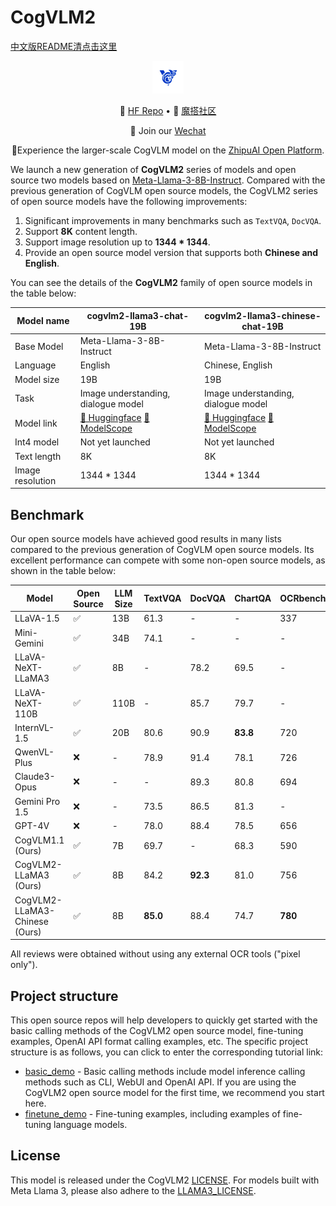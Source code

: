 # CogVLM2

[中文版README清点击这里](./README_zh.md)

<div align="center">
<img src=resources/logo.svg width="10%"/>
</div>
<p align="center">
🤗 <a href="https://huggingface.co/THUDM/CogVLM2" target="_blank">HF Repo</a> • 🤖 <a href="https://modelscope.cn/models/ZhipuAI/CogVLM2" target="_blank">魔搭社区</a>
</p>
<p align="center">
    👋 Join our <a href="resources/WECHAT.md" target="_blank">Wechat</a>
</p>
<p align="center">
📍Experience the larger-scale CogVLM model on the <a href="https://open.bigmodel.cn/dev/api#super-humanoid">ZhipuAI Open Platform</a>.
</p>

We launch a new generation of **CogVLM2** series of models and open source two models based on [Meta-Llama-3-8B-Instruct](https://huggingface.co/meta-llama/Meta-Llama-3-8B-Instruct). Compared with the previous generation of CogVLM open source models, the CogVLM2 series of open source models have the following improvements:

1. Significant improvements in many benchmarks such as `TextVQA`, `DocVQA`.
2. Support **8K** content length.
3. Support image resolution up to **1344 * 1344**.
4. Provide an open source model version that supports both **Chinese and English**.

You can see the details of the **CogVLM2** family of open source models in the table below:

| Model name       | cogvlm2-llama3-chat-19B             | cogvlm2-llama3-chinese-chat-19B     |
|------------------|-------------------------------------|-------------------------------------|
| Base Model       | Meta-Llama-3-8B-Instruct            | Meta-Llama-3-8B-Instruct            |
| Language         | English                             | Chinese, English                    |
| Model size       | 19B                                 | 19B                                 |
| Task             | Image understanding, dialogue model | Image understanding, dialogue model |
| Model link       | [🤗 Huggingface]() [🤖ModelScope]() | [🤗 Huggingface]() [🤖ModelScope]() |
| Int4 model       | Not yet launched    | Not yet launched                    |
| Text length      | 8K                                  | 8K                                  |
| Image resolution | 1344 * 1344                         | 1344 * 1344                         |

## Benchmark

Our open source models have achieved good results in many lists compared to the previous generation of CogVLM open source models. Its excellent performance can compete with some non-open source models, as shown in the table below:

| Model                          | Open Source | LLM Size | TextVQA  | DocVQA   | ChartQA  | OCRbench | MMMU     | MMVet    | MMBench  |
|--------------------------------|-------------|----------|----------|----------|----------|----------|----------|----------|----------|
| LLaVA-1.5                      | ✅           | 13B      | 61.3     | -        | -        | 337      | 37.0     | 35.4     | 67.7     |
| Mini-Gemini                    | ✅           | 34B      | 74.1     | -        | -        | -        | 48.0     | 59.3     | 80.6     |
| LLaVA-NeXT-LLaMA3              | ✅           | 8B       | -        | 78.2     | 69.5     | -        | 41.7     | -        | 72.1     |
| LLaVA-NeXT-110B                | ✅           | 110B     | -        | 85.7     | 79.7     | -        | 49.1     | -        | 80.5     |
| InternVL-1.5                   | ✅           | 20B      | 80.6     | 90.9     | **83.8** | 720      | 46.8     | 55.4     | **82.3** |
| QwenVL-Plus                    | ❌           | -        | 78.9     | 91.4     | 78.1     | 726      | 51.4     | 55.7     | 67.0     |
| Claude3-Opus                   | ❌           | -        | -        | 89.3     | 80.8     | 694      | **59.4** | 51.7     | 63.3     |
| Gemini Pro 1.5                 | ❌           | -        | 73.5     | 86.5     | 81.3     | -        | 58.5     | -        | -        |
| GPT-4V                         | ❌           | -        | 78.0     | 88.4     | 78.5     | 656      | 56.8     | **67.7** | 75.0     |
| CogVLM1.1 (Ours)               | ✅           | 7B       | 69.7     | -        | 68.3     | 590      | 37.3     | 52.0     | 65.8     |
| CogVLM2-LLaMA3 (Ours)          | ✅           | 8B       | 84.2     | **92.3** | 81.0     | 756      | 44.3     | 60.4     | 80.5     |
| CogVLM2-LLaMA3-Chinese  (Ours) | ✅           | 8B       | **85.0** | 88.4     | 74.7     | **780**  | 42.8     | 60.5     | 78.9     |

All reviews were obtained without using any external OCR tools ("pixel only").

## Project structure

This open source repos will help developers to quickly get started with the basic calling methods of the CogVLM2 open
source model, fine-tuning examples, OpenAI API format calling examples, etc. The specific project structure is as
follows, you can click to enter the corresponding tutorial link:

+ [basic_demo](basic_demo/README_en.md) - Basic calling methods include model inference calling methods such as CLI, WebUI and OpenAI API. If you are using the CogVLM2 open source model for the first time, we recommend you start here.
+ [finetune_demo](finetune_demo/README_en.md) - Fine-tuning examples, including examples of fine-tuning language models.

## License

This model is released under the CogVLM2 [LICENSE](LICENSE.md). For models built with Meta Llama 3, please also adhere to the [LLAMA3_LICENSE](LLAMA3_LICENSE.md).


